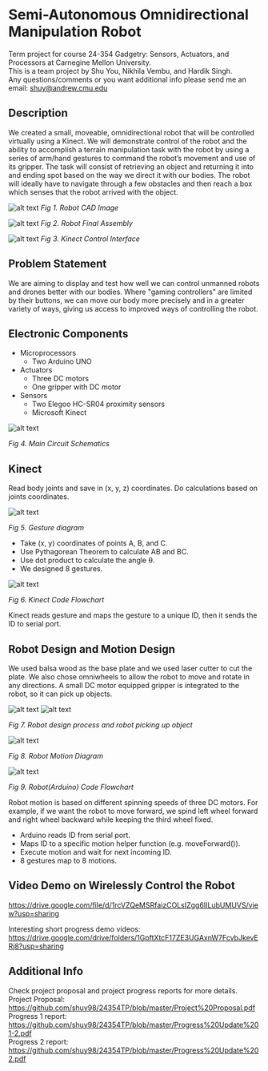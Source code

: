 # Semi-Autonomous Omnidirectional Manipulation Robot 
Term project for course 24-354 Gadgetry: Sensors, Actuators, and Processors at Carnegine Mellon University.  
This is a team project by Shu You, Nikhila Vembu, and Hardik Singh.  
Any questions/comments or you want additional info please send me an email: shuy@andrew.cmu.edu 

## Description
We created a small, moveable, omnidirectional robot that will be controlled virtually using a Kinect. We will demonstrate control of the robot and the ability to accomplish a terrain manipulation task with the robot by using a series of arm/hand gestures to command the robot’s movement and use of its gripper. The task will consist of retrieving an object and returning it into and ending spot based on the way we direct it with our bodies. The robot will ideally have to navigate through a few obstacles and then reach a box which senses that the robot arrived with the object.

![alt text](https://github.com/shuy98/24354TP/blob/master/presentation/img/cad_collage.JPG)
*Fig 1. Robot CAD Image*

![alt text](https://github.com/shuy98/24354TP/blob/master/img/assembly.jpg)
*Fig 2. Robot Final Assembly*

![alt text](https://github.com/shuy98/24354TP/blob/master/presentation/img/vlcsnap-2018-12-11-11h48m14s029.png)
*Fig 3. Kinect Control Interface*

## Problem Statement
We are aiming to display and test how well we can control unmanned robots and drones better with our bodies. 
Where "gaming controllers" are limited by their buttons, we can move our body more precisely and in a greater variety of ways, giving us access to improved ways of controlling the robot.

## Electronic Components
- Microprocessors 
  - Two Arduino UNO
- Actuators 
  - Three DC motors
  - One gripper with DC motor
- Sensors
  - Two Elegoo HC-SR04 proximity sensors
  - Microsoft Kinect

![alt text](https://github.com/shuy98/24354TP/blob/master/img/Picture8.jpg)

*Fig 4. Main Circuit Schematics*
  
## Kinect
Read body joints and save in (x, y, z) coordinates. Do calculations based on joints coordinates.
  
![alt text](https://github.com/shuy98/24354TP/blob/master/img/Picture3.png)

*Fig 5. Gesture diagram*

- Take (x, y) coordinates of points A, B, and C.
- Use Pythagorean Theorem to calculate AB and BC.
- Use dot product to calculate the angle θ.
- We designed 8 gestures.

![alt text](https://github.com/shuy98/24354TP/blob/master/img/Picture4.png)

*Fig 6. Kinect Code Flowchart*

Kinect reads gesture and maps the gesture to a unique ID, then it sends the ID to serial port. 

## Robot Design and Motion Design

We used balsa wood as the base plate and we used laser cutter to cut the plate. We also chose omniwheels to allow the robot to move and rotate in any directions. A small DC motor equipped gripper is integrated to the robot, so it can pick up objects.

![alt text](https://github.com/shuy98/24354TP/blob/master/img/Picture9.png)
![alt text](https://github.com/shuy98/24354TP/blob/master/img/Picture11.jpg)

*Fig 7. Robot design process and robot picking up object*

![alt text](https://github.com/shuy98/24354TP/blob/master/img/Picture5.jpg)

*Fig 8. Robot Motion Diagram*

![alt text](https://github.com/shuy98/24354TP/blob/master/img/Picture6.png)

*Fig 9. Robot(Arduino) Code Flowchart*

Robot motion is based on different spinning speeds of three DC motors. For example, if we want the robot to move forward, we spind left wheel forward and right wheel backward while keeping the third wheel fixed.

- Arduino reads ID from serial port. 
- Maps ID to a specific motion helper function (e.g. moveForward()).
- Execute motion and wait for next incoming ID.
- 8 gestures map to 8 motions.

  
## Video Demo on Wirelessly Control the Robot
https://drive.google.com/file/d/1rcVZQeMSRfaizCOLsIZgg6IILubUMUVS/view?usp=sharing  

Interesting short progress demo videos:  
https://drive.google.com/drive/folders/1GpftXtcF17ZE3UGAxnW7FcvbJkevERj8?usp=sharing

## Additional Info
Check project proposal and project progress reports for more details.  
Project Proposal: https://github.com/shuy98/24354TP/blob/master/Project%20Proposal.pdf  
Progress 1 report: https://github.com/shuy98/24354TP/blob/master/Progress%20Update%201-2.pdf  
Progress 2 report: https://github.com/shuy98/24354TP/blob/master/Progress%20Update%202.pdf  
